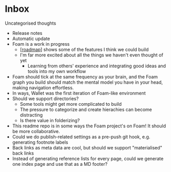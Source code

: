 # Inbox

Uncategorised thoughts

- Release notes
- Automatic update
- Foam is a work in progress
  - [[roadmap]] shows some of the features I think we could build
  - I'm far more excited about all the things we haven't even thought of yet
    - Learning from others' experience and integrating good ideas and tools into my own workflow
- Foam should tick at the same frequency as your brain, and the Foam graph you build should match the mental model you have in your head, making navigation effortless.
- In ways, Wallet was the first iteration of Foam-like environment
- Should we support directories?
  - Some tools might get more complicated to build
  - The pressure to categorize and create hierachies can become distracting
  - Is there value in folderizing?
- This readme repo is in some ways the Foam project's on Foam! It should be more collaborative.
- Could we do publish-related settings as a pre-push git hook, e.g. generating footnote labels
- Back links as meta data are cool, but should we support "materialised" back links
- Instead of generating reference lists for every page, could we generate one index page and use that as a MD footer?

[//begin]: # "Autogenerated link references for markdown compatibility"
[roadmap]: roadmap "Roadmap"
[//end]: # "Autogenerated link references"
